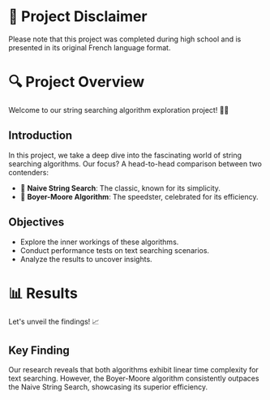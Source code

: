 # 🚧 Project Disclaimer

Please note that this project was completed during high school and is presented in its original French language format.

# 🔍 Project Overview

Welcome to our string searching algorithm exploration project! 🧵🔎

## Introduction

In this project, we take a deep dive into the fascinating world of string searching algorithms. Our focus? A head-to-head comparison between two contenders:

- 🐢 **Naive String Search**: The classic, known for its simplicity.
- 🚀 **Boyer-Moore Algorithm**: The speedster, celebrated for its efficiency.

## Objectives

- Explore the inner workings of these algorithms.
- Conduct performance tests on text searching scenarios.
- Analyze the results to uncover insights.

# 📊 Results

Let's unveil the findings! 📈

## Key Finding

Our research reveals that both algorithms exhibit linear time complexity for text searching. However, the Boyer-Moore algorithm consistently outpaces the Naive String Search, showcasing its superior efficiency.

